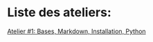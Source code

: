 Liste des ateliers:
===================

[Atelier #1: Bases, Markdown, Installation, Python](https://github.com/HackYourPhd/ateliers-open-geek/wiki/Atelier-%231:-Bases,-Markdown,-Installation-Python)
